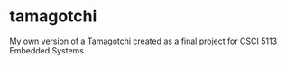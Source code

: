 # tamagotchi
My own version of a Tamagotchi created as a final project for CSCI 5113 Embedded Systems
